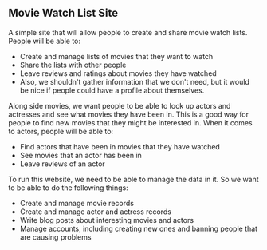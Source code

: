 ## Movie Watch List Site

A simple site that will allow people to create and share movie watch lists. People will be able to:

* Create and manage lists of movies that they want to watch
* Share the lists with other people
* Leave reviews and ratings about movies they have watched
* Also, we shouldn't gather information that we don't need, but it would be nice if people could have a profile about themselves.

Along side movies, we want people to be able to look up actors and actresses and see what movies they have been in. This is a good way for people to find new movies that they might be interested in. When it comes to actors, people will be able to:

* Find actors that have been in movies that they have watched
* See movies that an actor has been in
* Leave reviews of an actor

To run this website, we need to be able to manage the data in it. So we want to be able to do the following things:

* Create and manage movie records
* Create and manage actor and actress records
* Write blog posts about interesting movies and actors
* Manage accounts, including creating new ones and banning people that are causing problems
